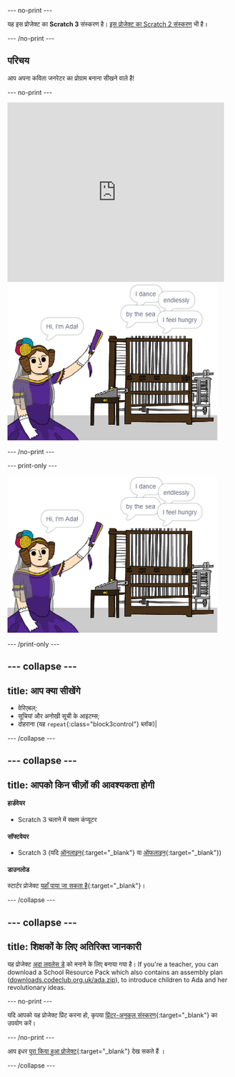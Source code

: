 \--- no-print \---

यह इस प्रोजेक्ट का **Scratch 3** संस्करण है। [इस प्रोजेक्ट का Scratch 2 संस्करण](https://projects.raspberrypi.org/en/projects/poetry-generator-scratch2) भी है।

\--- /no-print \---

## परिचय

आप अपना कविता जनरेटर का प्रोग्राम बनाना सीखने वाले है!

\--- no-print \---

<div class="scratch-preview">
  <iframe allowtransparency="true" width="485" height="402" src="https://scratch.mit.edu/projects/embed/77844926/?autostart=false" frameborder="0" scrolling="no"></iframe>
  <img src="images/poetry-final.png">
</div>

\--- /no-print \---

\--- print-only \---

![खेल का स्क्रीनशॉट](images/poetry-final.png)

\--- /print-only \---

## \--- collapse \---

## title: आप क्या सीखेंगे

+ वेरिएबल;
+ सूचियां और अनोखी सूची के आइटम्स;
+ दोहराना (यह `repeat`{:class="block3control"} ब्लॉक)|

\--- /collapse \---

## \--- collapse \---

## title: आपको किन चीज़ों की आवश्यकता होगी

#### हार्डवेयर

+ Scratch 3 चलाने में सक्षम कंप्यूटर

#### सॉफ्टवेयर

+ Scratch 3 (यदि [ऑनलाइन](https://rpf.io/scratchon){:target="_blank"} या [ऑफलाइन](https://rpf.io/scratchoff){:target="_blank"})

#### डाउनलोड

स्टार्टर प्रोजेक्ट [यहाँ पाया जा सकता है](https://rpf.io/p/hi-IN/poetry-generator-go){:target="_blank"}।

\--- /collapse \---

## \--- collapse \---

## title: शिक्षकों के लिए अतिरिक्त जानकारी

यह प्रोजेक्ट [अदा लवलेस डे](https://findingada.com) को मनाने के लिए बनाया गया है। If you're a teacher, you can download a School Resource Pack which also contains an assembly plan ([downloads.codeclub.org.uk/ada.zip](https://downloads.codeclub.org.uk/ada.zip)), to introduce children to Ada and her revolutionary ideas.

\--- no-print \---

यदि आपको यह प्रोजेक्ट प्रिंट करना हो, कृपया [प्रिंटर-अनुकूल संस्करण](https://projects.raspberrypi.org/en/projects/poetry-generator/print){:target="_blank"} का उपयोग करें।

\--- /no-print \---

आप इधर [पूरा किया हुआ प्रोजेक्ट](https://rpf.io/p/hi-IN/poetry-generator-get){:target="_blank"} देख सकते हैं ।

\--- /collapse \---